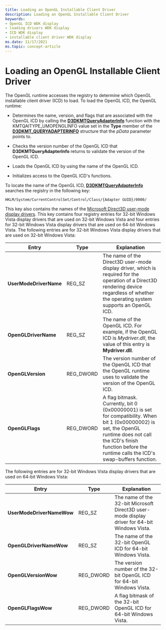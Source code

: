 ```yaml
---
title: Loading an OpenGL Installable Client Driver
description: Loading an OpenGL Installable Client Driver
keywords:
- OpenGL ICD WDK display
- loading drivers WDK display
- ICD WDK display
- installable client driver WDK display
ms.date: 11/17/2021
ms.topic: concept-article
---
```


# Loading an OpenGL Installable Client Driver

The OpenGL runtime accesses the registry to determine which OpenGL installable client driver (ICD) to load. To load the OpenGL ICD, the OpenGL runtime:

- Determines the name, version, and flags that are associated with the OpenGL ICD by calling the [**D3DKMTQueryAdapterInfo**](/windows-hardware/drivers/ddi/d3dkmthk/nf-d3dkmthk-d3dkmtqueryadapterinfo) function with the KMTQAITYPE_UMOPENGLINFO value set in the **Type** member of the [**D3DKMT_QUERYADAPTERINFO**](/windows-hardware/drivers/ddi/d3dkmthk/ns-d3dkmthk-_d3dkmt_queryadapterinfo) structure that the *pData* parameter points to.

- Checks the version number of the OpenGL ICD that **D3DKMTQueryAdapterInfo** returns to validate the version of the OpenGL ICD.

- Loads the OpenGL ICD by using the name of the OpenGL ICD.

- Initializes access to the OpenGL ICD's functions.

To locate the name of the OpenGL ICD, [**D3DKMTQueryAdapterInfo**](/windows-hardware/drivers/ddi/d3dkmthk/nf-d3dkmthk-d3dkmtqueryadapterinfo) searches the registry in the following key:

```registry
HKLM/System/CurrentControlSet/Control/Class/{Adapter GUID}/0000/
```

This key also contains the names of the [Microsoft Direct3D user-mode display drivers](initializing-communication-with-the-direct3d-user-mode-display-driver.md). This key contains four registry entries for 32-bit Windows Vista display drivers that are used on 32-bit Windows Vista and four entries for 32-bit Windows Vista display drivers that are used on 64-bit Windows Vista. The following entries are for 32-bit Windows Vista display drivers that are used on 32-bit Windows Vista:

| Entry | Type | Explanation |
| ----- | ---- | ----------- |
| **UserModeDriverName** | REG_SZ    | The name of the Direct3D user-mode display driver, which is required for the operation of a Direct3D rendering device regardless of whether the operating system supports an OpenGL ICD. |
| **OpenGLDriverName**   | REG_SZ    | The name of the OpenGL ICD. For example, if the OpenGL ICD is *Mydriver.dll*, the value of this entry is **Mydriver.dll**. |
| **OpenGLVersion**      | REG_DWORD | The version number of the OpenGL ICD that the OpenGL runtime uses to validate the version of the OpenGL ICD.
| **OpenGLFlags**        | REG_DWORD | A flag bitmask. Currently, bit 0 (0x00000001) is set for compatibility. When bit 1 (0x00000002) is set, the OpenGL runtime does not call the ICD's finish function before the runtime calls the ICD's swap-buffers function. |

The following entries are for 32-bit Windows Vista display drivers that are used on 64-bit Windows Vista:

| Entry | Type | Explanation |
| ----- | ---- | ----------- |
| **UserModeDriverNameWow** | REG_SZ    | The name of the 32-bit Microsoft Direct3D user-mode display driver for 64-bit Windows Vista. |
| **OpenGLDriverNameWow**   | REG_SZ    | The name of the 32-bit OpenGL ICD for 64-bit Windows Vista. |
| **OpenGLVersionWow**      | REG_DWORD | The version number of the 32-bit OpenGL ICD for 64-bit Windows Vista. |
| **OpenGLFlagsWow**        | REG_DWORD | A flag bitmask of the 32-bit OpenGL ICD for 64-bit Windows Vista. |
